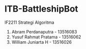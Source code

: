 # ITB-BattleshipBot
IF2211 Strategi Algoritma

1. Abram Perdanaputra   - 13516083
2. Yusuf Rahmat Pratama - 13516062
3. William Juniarta H   - 13516026
